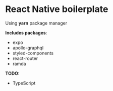 # React Native boilerplate

Using **yarn** package manager

**Includes packages**:

* expo
* apollo-graphql
* styled-components
* react-router
* ramda

**TODO:**
* TypeScript
